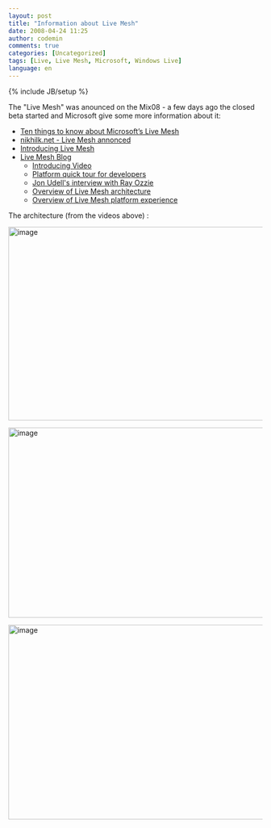 ```yaml
---
layout: post
title: "Information about Live Mesh"
date: 2008-04-24 11:25
author: codemin
comments: true
categories: [Uncategorized]
tags: [Live, Live Mesh, Microsoft, Windows Live]
language: en
---
```

{% include JB/setup %}
<p>The &quot;Live Mesh&quot; was anounced on the Mix08 - a few days ago the closed beta started and Microsoft give some more information about it:</p>  <ul>   <li><a href="http://blogs.zdnet.com/microsoft/?p=1355">Ten things to know about Microsoft&#8217;s Live Mesh</a> </li>    <li><a href="http://www.nikhilk.net/Entry.aspx?id=193">nikhilk.net - Live Mesh annonced</a> </li>    <li><a href="http://dev.live.com/blogs/devlive/archive/2008/04/22/279.aspx">Introducing Live Mesh</a> </li>    <li><a href="http://blogs.msdn.com/livemesh/">Live Mesh Blog</a>       <ul>       <li><a href="http://www.mesh.com/Welcome/Tour.aspx">Introducing Video</a> </li>        <li><a href="http://www.mesh.com/Welcome/TourDeveloper.aspx">Platform quick tour for developers</a> </li>        <li><a href="http://channel9.msdn.com/showpost.aspx?postid=399578">Jon Udell's interview with Ray Ozzie</a> </li>        <li><a href="http://channel9.msdn.com/Showpost.aspx?postid=399577">Overview of Live Mesh architecture</a> </li>        <li><a href="http://www.on10.net/blogs/nic/Hands-on-with-Live-Mesh/">Overview of Live Mesh platform experience</a> </li>     </ul>   </li> </ul>  <p>The architecture (from the videos above) :</p>  <p><a href="http://code-inside.de/blog-in/wp-content/uploads/image19.png"><img style="border-top-width: 0px; border-left-width: 0px; border-bottom-width: 0px; border-right-width: 0px" height="384" alt="image" src="http://code-inside.de/blog-in/wp-content/uploads/image-thumb19.png" width="528" border="0" /></a> </p>  <p><a href="http://code-inside.de/blog-in/wp-content/uploads/image20.png"><img style="border-top-width: 0px; border-left-width: 0px; border-bottom-width: 0px; border-right-width: 0px" height="377" alt="image" src="http://code-inside.de/blog-in/wp-content/uploads/image-thumb20.png" width="527" border="0" /></a> </p>  <p><a href="http://code-inside.de/blog-in/wp-content/uploads/image21.png"><img style="border-top-width: 0px; border-left-width: 0px; border-bottom-width: 0px; border-right-width: 0px" height="386" alt="image" src="http://code-inside.de/blog-in/wp-content/uploads/image-thumb21.png" width="537" border="0" /></a></p>
